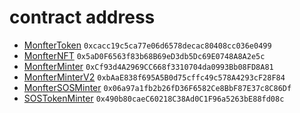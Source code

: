 # contract address

- [MonfterToken](https://etherscan.io/token/0xcacc19c5ca77e06d6578decac80408cc036e0499) ```0xcacc19c5ca77e06d6578decac80408cc036e0499```
- [MonfterNFT](https://etherscan.io/token/0x5aD0F6563f83b68B69eD3db5Dc69E0748A8A2e5c) ```0x5aD0F6563f83b68B69eD3db5Dc69E0748A8A2e5c```
- [MonfterMinter](https://etherscan.io/address/0xCf93d4A2969CC668f3310704da0993Bb08FD8A81) ```0xCf93d4A2969CC668f3310704da0993Bb08FD8A81```
- [MonfterMinterV2](https://etherscan.io/address/0xbAaE838f695A5B0d75cffc49c578A4293cF28F84) ```0xbAaE838f695A5B0d75cffc49c578A4293cF28F84```
- [MonfterSOSMinter](https://etherscan.io/address/0x06a97a1fb2b26fD36F6582Ce8BbF87E37c8C86Df) ```0x06a97a1fb2b26fD36F6582Ce8BbF87E37c8C86Df```
- [SOSTokenMinter](https://etherscan.io/address/0x490b80caeC60218C38Ad0C1F96a5263bE88fd08c) ```0x490b80caeC60218C38Ad0C1F96a5263bE88fd08c```